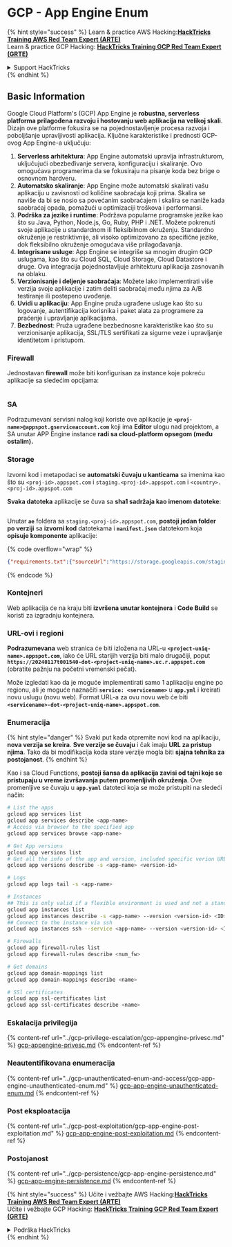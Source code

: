 # GCP - App Engine Enum

{% hint style="success" %}
Learn & practice AWS Hacking:<img src="../../../.gitbook/assets/image (1) (1) (1).png" alt="" data-size="line">[**HackTricks Training AWS Red Team Expert (ARTE)**](https://training.hacktricks.xyz/courses/arte)<img src="../../../.gitbook/assets/image (1) (1) (1).png" alt="" data-size="line">\
Learn & practice GCP Hacking: <img src="../../../.gitbook/assets/image (2).png" alt="" data-size="line">[**HackTricks Training GCP Red Team Expert (GRTE)**<img src="../../../.gitbook/assets/image (2).png" alt="" data-size="line">](https://training.hacktricks.xyz/courses/grte)

<details>

<summary>Support HackTricks</summary>

* Check the [**subscription plans**](https://github.com/sponsors/carlospolop)!
* **Join the** 💬 [**Discord group**](https://discord.gg/hRep4RUj7f) or the [**telegram group**](https://t.me/peass) or **follow** us on **Twitter** 🐦 [**@hacktricks\_live**](https://twitter.com/hacktricks_live)**.**
* **Share hacking tricks by submitting PRs to the** [**HackTricks**](https://github.com/carlospolop/hacktricks) and [**HackTricks Cloud**](https://github.com/carlospolop/hacktricks-cloud) github repos.

</details>
{% endhint %}

## Basic Information <a href="#reviewing-app-engine-configurations" id="reviewing-app-engine-configurations"></a>

Google Cloud Platform's (GCP) App Engine je **robustna, serverless platforma prilagođena razvoju i hostovanju web aplikacija na velikoj skali**. Dizajn ove platforme fokusira se na pojednostavljenje procesa razvoja i poboljšanje upravljivosti aplikacija. Ključne karakteristike i prednosti GCP-ovog App Engine-a uključuju:

1. **Serverless arhitektura**: App Engine automatski upravlja infrastrukturom, uključujući obezbeđivanje servera, konfiguraciju i skaliranje. Ovo omogućava programerima da se fokusiraju na pisanje koda bez brige o osnovnom hardveru.
2. **Automatsko skaliranje**: App Engine može automatski skalirati vašu aplikaciju u zavisnosti od količine saobraćaja koji prima. Skalira se naviše da bi se nosio sa povećanim saobraćajem i skalira se naniže kada saobraćaj opada, pomažući u optimizaciji troškova i performansi.
3. **Podrška za jezike i runtime**: Podržava popularne programske jezike kao što su Java, Python, Node.js, Go, Ruby, PHP i .NET. Možete pokrenuti svoje aplikacije u standardnom ili fleksibilnom okruženju. Standardno okruženje je restriktivnije, ali visoko optimizovano za specifične jezike, dok fleksibilno okruženje omogućava više prilagođavanja.
4. **Integrisane usluge**: App Engine se integriše sa mnogim drugim GCP uslugama, kao što su Cloud SQL, Cloud Storage, Cloud Datastore i druge. Ova integracija pojednostavljuje arhitekturu aplikacija zasnovanih na oblaku.
5. **Verzionisanje i deljenje saobraćaja**: Možete lako implementirati više verzija svoje aplikacije i zatim deliti saobraćaj među njima za A/B testiranje ili postepeno uvođenje.
6. **Uvidi u aplikaciju**: App Engine pruža ugrađene usluge kao što su logovanje, autentifikacija korisnika i paket alata za programere za praćenje i upravljanje aplikacijama.
7. **Bezbednost**: Pruža ugrađene bezbednosne karakteristike kao što su verzionisanje aplikacija, SSL/TLS sertifikati za sigurne veze i upravljanje identitetom i pristupom.

### Firewall

Jednostavan **firewall** može biti konfigurisan za instance koje pokreću aplikacije sa sledećim opcijama:

<figure><img src="../../../.gitbook/assets/image (246).png" alt=""><figcaption></figcaption></figure>

### SA

Podrazumevani servisni nalog koji koriste ove aplikacije je **`<proj-name>@appspot.gserviceaccount.com`** koji ima **Editor** ulogu nad projektom, a SA unutar APP Engine instance **radi sa cloud-platform opsegom (među ostalim).**

### Storage

Izvorni kod i metapodaci se **automatski čuvaju u kanticama** sa imenima kao što su `<proj-id>.appspot.com` i `staging.<proj-id>.appspot.com` i `<country>.<proj-id>.appspot.com`

**Svaka datoteka** aplikacije se čuva sa **sha1 sadržaja kao imenom datoteke**:

<figure><img src="../../../.gitbook/assets/image (82).png" alt=""><figcaption></figcaption></figure>

Unutar **`ae`** foldera sa `staging.<proj-id>.appspot.com`, **postoji jedan folder po verziji** sa **izvorni kod** datotekama i **`manifest.json`** datotekom koja **opisuje komponente** aplikacije:

{% code overflow="wrap" %}
```json
{"requirements.txt":{"sourceUrl":"https://storage.googleapis.com/staging.onboarding-host-98efbf97812843.appspot.com/a270eedcbe2672c841251022b7105d340129d108","sha1Sum":"a270eedc_be2672c8_41251022_b7105d34_0129d108"},"main_test.py":{"sourceUrl":"https://storage.googleapis.com/staging.onboarding-host-98efbf97812843.appspot.com/0ca32fd70c953af94d02d8a36679153881943f32","sha1Sum":"0ca32fd7_0c953af9_4d02d8a ...
```
{% endcode %}

### Kontejneri

Web aplikacija će na kraju biti **izvršena unutar kontejnera** i **Code Build** se koristi za izgradnju kontejnera.

### URL-ovi i regioni

**Podrazumevana** web stranica će biti izložena na URL-u **`<project-uniq-name>.appspot.com`**, iako će URL starijih verzija biti malo drugačiji, poput **`https://20240117t001540-dot-<project-uniq-name>.uc.r.appspot.com`** (obratite pažnju na početni vremenski pečat).

Može izgledati kao da je moguće implementirati samo 1 aplikaciju engine po regionu, ali je moguće naznačiti **`service: <servicename>`** u **`app.yml`** i kreirati novu uslugu (novu web). Format URL-a za ovu novu web će biti **`<servicename>-dot-<project-uniq-name>.appspot.com`**.

### Enumeracija

{% hint style="danger" %}
Svaki put kada otpremite novi kod na aplikaciju, **nova verzija se kreira**. **Sve verzije se čuvaju** i čak imaju **URL za pristup njima**. Tako da bi modifikacija koda stare verzije mogla biti **sjajna tehnika za postojanost**.
{% endhint %}

Kao i sa Cloud Functions, **postoji šansa da aplikacija zavisi od tajni koje se pristupaju u vreme izvršavanja putem promenljivih okruženja**. Ove promenljive se čuvaju u **`app.yaml`** datoteci koja se može pristupiti na sledeći način:
```bash
# List the apps
gcloud app services list
gcloud app services describe <app-name>
# Access via browser to the specified app
gcloud app services browse <app-name>

# Get App versions
gcloud app versions list
# Get all the info of the app and version, included specific verion URL and the env
gcloud app versions describe -s <app-name> <version-id>

# Logs
gcloud app logs tail -s <app-name>

# Instances
## This is only valid if a flexible environment is used and not a standard one
gcloud app instances list
gcloud app instances describe -s <app-name> --version <version-id> <ID>
## Connect to the instance via ssh
gcloud app instances ssh --service <app-name> --version <version-id> <ID>

# Firewalls
gcloud app firewall-rules list
gcloud app firewall-rules describe <num_fw>

# Get domains
gcloud app domain-mappings list
gcloud app domain-mappings describe <name>

# SSl certificates
gcloud app ssl-certificates list
gcloud app ssl-certificates describe <name>
```
### Eskalacija privilegija

{% content-ref url="../gcp-privilege-escalation/gcp-appengine-privesc.md" %}
[gcp-appengine-privesc.md](../gcp-privilege-escalation/gcp-appengine-privesc.md)
{% endcontent-ref %}

### Neautentifikovana enumeracija

{% content-ref url="../gcp-unauthenticated-enum-and-access/gcp-app-engine-unauthenticated-enum.md" %}
[gcp-app-engine-unauthenticated-enum.md](../gcp-unauthenticated-enum-and-access/gcp-app-engine-unauthenticated-enum.md)
{% endcontent-ref %}

### Post eksploatacija

{% content-ref url="../gcp-post-exploitation/gcp-app-engine-post-exploitation.md" %}
[gcp-app-engine-post-exploitation.md](../gcp-post-exploitation/gcp-app-engine-post-exploitation.md)
{% endcontent-ref %}

### Postojanost

{% content-ref url="../gcp-persistence/gcp-app-engine-persistence.md" %}
[gcp-app-engine-persistence.md](../gcp-persistence/gcp-app-engine-persistence.md)
{% endcontent-ref %}

{% hint style="success" %}
Učite i vežbajte AWS Hacking:<img src="../../../.gitbook/assets/image (1) (1) (1).png" alt="" data-size="line">[**HackTricks Training AWS Red Team Expert (ARTE)**](https://training.hacktricks.xyz/courses/arte)<img src="../../../.gitbook/assets/image (1) (1) (1).png" alt="" data-size="line">\
Učite i vežbajte GCP Hacking: <img src="../../../.gitbook/assets/image (2).png" alt="" data-size="line">[**HackTricks Training GCP Red Team Expert (GRTE)**<img src="../../../.gitbook/assets/image (2).png" alt="" data-size="line">](https://training.hacktricks.xyz/courses/grte)

<details>

<summary>Podrška HackTricks</summary>

* Proverite [**planove pretplate**](https://github.com/sponsors/carlospolop)!
* **Pridružite se** 💬 [**Discord grupi**](https://discord.gg/hRep4RUj7f) ili [**telegram grupi**](https://t.me/peass) ili **pratite** nas na **Twitteru** 🐦 [**@hacktricks\_live**](https://twitter.com/hacktricks_live)**.**
* **Podelite hakerske trikove slanjem PR-ova na** [**HackTricks**](https://github.com/carlospolop/hacktricks) i [**HackTricks Cloud**](https://github.com/carlospolop/hacktricks-cloud) github repozitorijume.

</details>
{% endhint %}
